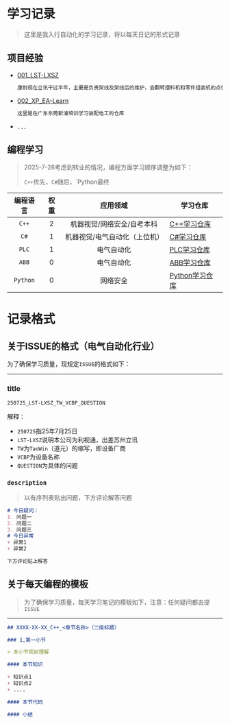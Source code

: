 # 学习记录

> 这里是我入行自动化的学习记录，将以每天日记的形式记录

## 项目经验

+ [001_LST-LXSZ](https://github.com/troml1788/001_LST-LXSZ)

  ```tex
  康耐视在立讯干过半年，主要是负责架线及架线后的维护，会翻转摆料机和零件组装机的点位设置（操机移动到各个取料位并示教）和视觉调试（点位设置好以后连接相机对视野和标定），点位偏移（调完跑料测试，使用显微镜目测偏移大小，在上位机程序中输入补偿数值），翻转摆料机的厂商是道元，零件组装机的厂商是杰士德
  ```

+ [002_XP_EA-Learn](https://github.com/troml1788/001_XP_EA-Learn)

  ```tex
  这里是在广东东莞新浦培训学习装配电工的仓库
  ```

+ `...`

## 编程学习

> 2025-7-28考虑到转业的情况，编程方面学习顺序调整为如下：
>
> `C++`优先，`C#`随后，`Python最终

| 编程语言 | 权重 |           应用领域            | 学习仓库                                                     |
| :------: | :--: | :---------------------------: | ------------------------------------------------------------ |
|  `C++`   |  2   |  机器视觉/网络安全/自考本科   | [C++学习仓库](https://github.com/troml1788/CPP-Learn)        |
|   `C#`   |  1   | 机器视觉/电气自动化（上位机） | [C#学习仓库](https://github.com/troml1788/CS-Learn)          |
|  `PLC`   |  1   |          电气自动化           | [PLC学习仓库](https://github.com/troml1788/PLC-Learn)        |
|  `ABB`   |  0   |          电气自动化           | [ABB学习仓库](https://github.com/troml1788/ABB-Learn)        |
| `Python` |  0   |           网络安全            | [Python学习仓库](https://github.com/ByteQuestor/python-learn) |

# 记录格式

## 关于ISSUE的格式（电气自动化行业）

为了确保学习质量，现规定`ISSUE`的格式如下：

---

### title

`250725_LST-LXSZ_TW_VCBP_QUESTION`

解释：

+ `250725`指25年7月25日
+ `LST-LXSZ`说明本公司为利视通，出差苏州立讯
+ `TW`为`TaoWin`（道元）的缩写，即设备厂商
+ `VCBP`为设备名称
+ `QUESTION`为具体的问题

### `description`

> 以有序列表贴出问题，下方评论解答问题

```markdown
# 今日疑问：
1. 问题一
2. 问题二
3. 问题三
# 今日异常
+ 异常1
+ 异常2

下方评论贴上解答
```

## 关于每天编程的模板

> 为了确保学习质量，每天学习笔记的模板如下，注意：任何疑问都去提`ISSUE`

---

```markdown
## XXXX-XX-XX_C++_<章节名称>（二级标题）

### 1,第一小节

> 本小节观前理解

#### 本节知识

+ 知识点1
+ 知识点2
+ ....

#### 本节代码

#### 小结
```



